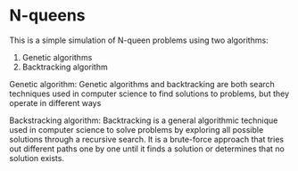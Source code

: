 # N-queens

This is a simple simulation of N-queen problems using two algorithms:

1) Genetic algorithms
2) Backtracking algorithm

Genetic algorithm: Genetic algorithms and backtracking are both search techniques used in computer science to find solutions to problems, but they operate in different ways

Backstracking algorithm: Backtracking is a general algorithmic technique used in computer science to solve problems by exploring all possible solutions through a recursive search. It is a brute-force approach that tries out different paths one by one until it finds a solution or determines that no solution exists.
